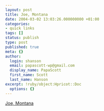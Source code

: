 ```yaml
---
layout: post
title: Joe, Montana
date: 2004-03-02 13:03:26.000000000 +01:00
categories:
- quick links
tags: []
status: publish
type: post
published: true
meta: {}
author:
  login: shanson
  email: papascott-wp@gmail.com
  display_name: PapaScott
  first_name: Scott
  last_name: Hanson
excerpt: !ruby/object:Hpricot::Doc
  options: {}
---
```

<p><a title="Ground Plums & Gun Smoke" href="http://rwallace.blogspot.com/2004_02_29_rwallace_archive.html#107821877999198197">Joe, Montana</a></p>
